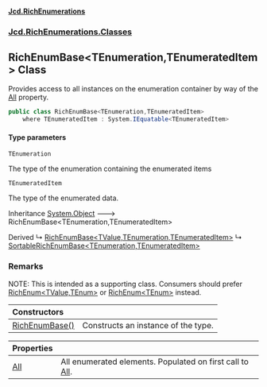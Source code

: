 #### [Jcd.RichEnumerations](index.md 'index')

### [Jcd.RichEnumerations.Classes](Jcd.RichEnumerations.Classes.md 'Jcd.RichEnumerations.Classes')

## RichEnumBase<TEnumeration,TEnumeratedItem> Class

Provides access to all instances on the enumeration container by way of the [All](RichEnumBase_TEnumeration,TEnumeratedItem_.All.md 'Jcd.RichEnumerations.Classes.RichEnumBase<TEnumeration,TEnumeratedItem>.All') property.

```csharp
public class RichEnumBase<TEnumeration,TEnumeratedItem>
    where TEnumeratedItem : System.IEquatable<TEnumeratedItem>
```

#### Type parameters

<a name='Jcd.RichEnumerations.Classes.RichEnumBase_TEnumeration,TEnumeratedItem_.TEnumeration'></a>

`TEnumeration`

The type of the enumeration containing the enumerated items

<a name='Jcd.RichEnumerations.Classes.RichEnumBase_TEnumeration,TEnumeratedItem_.TEnumeratedItem'></a>

`TEnumeratedItem`

The type of the enumerated data.

Inheritance [System.Object](https://docs.microsoft.com/en-us/dotnet/api/System.Object 'System.Object') &#129106; RichEnumBase<TEnumeration,TEnumeratedItem>

Derived
&#8627; [RichEnumBase&lt;TValue,TEnumeration,TEnumeratedItem&gt;](RichEnumBase_TValue,TEnumeration,TEnumeratedItem_.md 'Jcd.RichEnumerations.Classes.RichEnumBase<TValue,TEnumeration,TEnumeratedItem>')
&#8627; [SortableRichEnumBase&lt;TEnumeration,TEnumeratedItem&gt;](SortableRichEnumBase_TEnumeration,TEnumeratedItem_.md 'Jcd.RichEnumerations.Classes.SortableRichEnumBase<TEnumeration,TEnumeratedItem>')

### Remarks

NOTE: This is intended as a supporting class. Consumers should prefer [RichEnum&lt;TValue,TEnum&gt;](RichEnum_TValue,TEnum_.md 'Jcd.RichEnumerations.Classes.RichEnum<TValue,TEnum>') or
[RichEnum&lt;TEnum&gt;](RichEnum_TEnum_.md 'Jcd.RichEnumerations.Classes.RichEnum<TEnum>') instead.

| Constructors                                                                                                                                                            |                                     |
|:------------------------------------------------------------------------------------------------------------------------------------------------------------------------|:------------------------------------|
| [RichEnumBase()](RichEnumBase_TEnumeration,TEnumeratedItem_.RichEnumBase().md 'Jcd.RichEnumerations.Classes.RichEnumBase<TEnumeration,TEnumeratedItem>.RichEnumBase()') | Constructs an instance of the type. |

| Properties                                                                                                                             |                                                                                                                                                                                             |
|:---------------------------------------------------------------------------------------------------------------------------------------|:--------------------------------------------------------------------------------------------------------------------------------------------------------------------------------------------|
| [All](RichEnumBase_TEnumeration,TEnumeratedItem_.All.md 'Jcd.RichEnumerations.Classes.RichEnumBase<TEnumeration,TEnumeratedItem>.All') | All enumerated elements. Populated on first call to [All](RichEnumBase_TEnumeration,TEnumeratedItem_.All.md 'Jcd.RichEnumerations.Classes.RichEnumBase<TEnumeration,TEnumeratedItem>.All'). |
